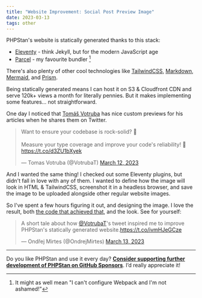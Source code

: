 ```yaml
---
title: "Website Improvement: Social Post Preview Image"
date: 2023-03-13
tags: other
---
```


PHPStan's website is statically generated thanks to this stack:

* [Eleventy](https://www.11ty.dev/) - think Jekyll, but for the modern JavaScript age
* [Parcel](https://parceljs.org/) - my favourite bundler [^parcel]

[^parcel]: It might as well mean "I can't configure Webpack and I'm not ashamed!"

There's also plenty of other cool technologies like [TailwindCSS](https://tailwindcss.com/), [Markdown](https://daringfireball.net/projects/markdown/syntax), [Mermaid](https://mermaid.js.org/), and [Prism](https://prismjs.com/).

Being statically generated means I can host it on S3 & Cloudfront CDN and serve 120k+ views a month for literally pennies. But it makes implementing some features... not straightforward.

One day I noticed that [Tomáš Votruba](https://twitter.com/VotrubaT) has nice custom previews for his articles when he shares them on Twitter.

<blockquote class="twitter-tweet" data-lang="en" data-dnt="true"><p lang="en" dir="ltr">Want to ensure your codebase is rock-solid? 💪 <br><br>Measure your type coverage and improve your code&#39;s reliability! 🚀 <a href="https://t.co/d3ZU1bXyek">https://t.co/d3ZU1bXyek</a></p>&mdash; Tomas Votruba (@VotrubaT) <a href="https://twitter.com/VotrubaT/status/1634863819896901638?ref_src=twsrc%5Etfw">March 12, 2023</a></blockquote> <script async src="https://platform.twitter.com/widgets.js" charset="utf-8"></script>

And I wanted the same thing! I checked out some Eleventy plugins, but didn't fall in love with any of them. I wanted to define how the image will look in HTML & TailwindCSS, screenshot it in a headless browser, and save the image to be uploaded alongside other regular website images.

So I've spent a few hours figuring it out, and designing the image. I love the result, both [the code that achieved that](https://github.com/phpstan/phpstan/commit/2304ef6326c4e29407e653f6be0cde04cc57b53e), and the look. See for yourself:

<blockquote class="twitter-tweet" data-dnt="true"><p lang="en" dir="ltr">A short tale about how <a href="https://twitter.com/VotrubaT?ref_src=twsrc%5Etfw">@VotrubaT</a>&#39;s tweet inspired me to improve PHPStan&#39;s statically generated website.<a href="https://t.co/ivmHJeGCze">https://t.co/ivmHJeGCze</a></p>&mdash; Ondřej Mirtes (@OndrejMirtes) <a href="https://twitter.com/OndrejMirtes/status/1635298779510472705?ref_src=twsrc%5Etfw">March 13, 2023</a></blockquote> <script async src="https://platform.twitter.com/widgets.js" charset="utf-8"></script>

---

Do you like PHPStan and use it every day? [**Consider supporting further development of PHPStan on GitHub Sponsors**](https://github.com/sponsors/ondrejmirtes/). I’d really appreciate it!

